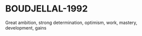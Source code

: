 # BOUDJELLAL-1992
Great ambition, strong determination, optimism, work, mastery, development, gains
